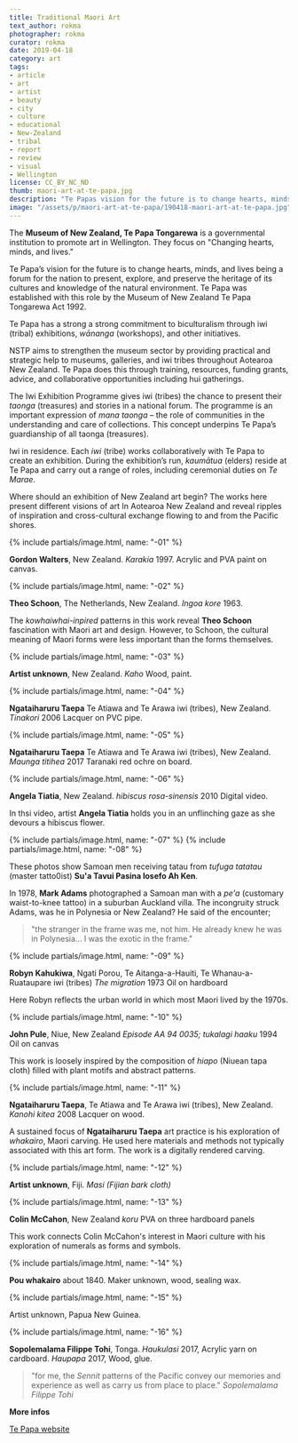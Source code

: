 ```yaml
---
title: Traditional Maori Art
text_author: rokma
photographer: rokma
curator: rokma
date: 2019-04-18
category: art
tags:
- article
- art
- artist
- beauty
- city
- culture
- educational
- New-Zealand
- tribal
- report
- review
- visual
- Wellington
license: CC_BY_NC_ND
thumb: maori-art-at-te-papa.jpg
description: "Te Papas vision for the future is to change hearts, minds, and lives being a forum for the nation to present, explore, and preserve the heritage of its cultures and knowledge of the natural environment."
image: "/assets/p/maori-art-at-te-papa/190418-maori-art-at-te-papa.jpg"
---
```

The **Museum of New Zealand, Te Papa Tongarewa** is a governmental institution to promote art in Wellington. They focus on "Changing hearts, minds, and lives."

Te Papa’s vision for the future is to change hearts, minds, and lives being a forum for the nation to present, explore, and preserve the heritage of its cultures and knowledge of the natural environment. Te Papa was established with this role by the Museum of New Zealand Te Papa Tongarewa Act 1992.

Te Papa has a strong a  strong commitment to biculturalism through iwi (tribal) exhibitions, _wānanga_ (workshops), and other initiatives.

NSTP aims to strengthen the museum sector by providing practical and strategic help to museums, galleries, and iwi tribes throughout Aotearoa New Zealand. Te Papa does this through training, resources, funding grants, advice, and collaborative opportunities including hui gatherings.

The Iwi Exhibition Programme gives iwi (tribes) the chance to present their _taonga_ (treasures) and stories in a national forum. The programme is an important expression of _mana taonga_ – the role of communities in the understanding and care of collections. This concept underpins Te Papa’s guardianship of all taonga (treasures).

Iwi in residence. Each _iwi_ (tribe) works collaboratively with Te Papa to create an exhibition. During the exhibition’s run, _kaumātua_ (elders) reside at Te Papa and carry out a range of roles, including ceremonial duties on _Te Marae_.

Where should an exhibition of New Zealand art begin? The works here present different visions of art In Aotearoa New Zealand and reveal ripples of inspiration and cross-cultural exchange flowing to and from the Pacific shores.

{% include partials/image.html, name: "-01" %}

**Gordon Walters**, New Zealand.
_Karakia_ 1997.
Acrylic and PVA paint on canvas.

{% include partials/image.html, name: "-02" %}

**Theo Schoon**, The Netherlands, New Zealand.
_Ingoa kore_ 1963.

The _kowhaiwhai-inpired_ patterns in this work reveal **Theo Schoon** fascination with Maori art and design. However, to Schoon, the cultural meaning of Maori forms were less important than the forms themselves.


{% include partials/image.html, name: "-03" %}

**Artist unknown**, New Zealand.
_Kaho_
Wood, paint.



{% include partials/image.html, name: "-04" %}

**Ngataiharuru Taepa** Te Atiawa and Te Arawa iwi (tribes), New Zealand.
_Tinakori_ 2006
Lacquer on PVC pipe.



{% include partials/image.html, name: "-05" %}

**Ngataiharuru Taepa** Te Atiawa and Te Arawa iwi (tribes), New Zealand.
_Maunga titihea_ 2017
Taranaki red ochre on board.





{% include partials/image.html, name: "-06" %}

**Angela Tiatia**, New Zealand.
_hibiscus rosa-sinensis_ 2010
Digital video.

In thsi video, artist **Angela Tiatia** holds you in an unflinching gaze as she devours a hibiscus flower.


{% include partials/image.html, name: "-07" %}
{% include partials/image.html, name: "-08" %}

These photos show Samoan men receiving tatau from _tufuga tatatau_ (master tatto0ist) **Su'a Tavui Pasina losefo Ah Ken**.

In 1978, **Mark Adams** photographed a Samoan man with a _pe'a_ (customary waist-to-knee tattoo) in a suburban Auckland villa. The incongruity struck Adams, was he in Polynesia or New Zealand? He said of the encounter;
>"the stranger in the frame was me, not him. He already knew he was in Polynesia... I was the exotic in the frame."


{% include partials/image.html, name: "-09" %}

**Robyn Kahukiwa**, Ngati Porou, Te Aitanga-a-Hauiti, Te Whanau-a-Ruataupare iwi (tribes)
_The migration_ 1973
Oil on hardboard

Here Robyn reflects the urban world in which most Maori lived by the 1970s.


{% include partials/image.html, name: "-10" %}

**John Pule**, Niue, New Zealand
_Episode AA 94 0035; tukalagi haaku_ 1994
Oil on canvas

This work is loosely inspired by the composition of _hiapo_ (Niuean tapa cloth) filled with plant motifs and abstract patterns.


{% include partials/image.html, name: "-11" %}

**Ngataiharuru Taepa**, Te Atiawa and Te Arawa iwi (tribes), New Zealand.
_Kanohi kitea_ 2008
Lacquer on wood.

A sustained focus of **Ngataiharuru Taepa** art practice is his exploration of _whakairo_, Maori carving. He used here materials and methods not typically associated with this art form. The work is a digitally rendered carving.


{% include partials/image.html, name: "-12" %}


**Artist unknown**, Fiji.
_Masi (Fijian bark cloth)_

{% include partials/image.html, name: "-13" %}

**Colin McCahon**, New Zealand
_koru_
PVA on three hardboard panels

This work connects Colin McCahon's interest in Maori culture with his exploration of numerals as forms and symbols.



{% include partials/image.html, name: "-14" %}

**Pou whakairo** about 1840.
Maker unknown, wood, sealing wax.



{% include partials/image.html, name: "-15" %}

Artist unknown, Papua New Guinea.

{% include partials/image.html, name: "-16" %}

**Sopolemalama Filippe Tohi**, Tonga.
_Haukulasi_ 2017, Acrylic yarn on cardboard.
_Haupapa_ 2017, Wood, glue.

> "for me, the _Sennit_ patterns of the Pacific convey our memories and experience as well as carry us from place to place." _Sopolemalama Filippe Tohi_



**More infos**

[Te Papa website](https://www.tepapa.govt.nz/)
